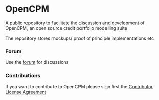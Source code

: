 OpenCPM
=======

A public repository to facilitate the discussion and development of OpenCPM, an open source credit portfolio modelling suite

The repository stores mockups/ proof of principle implementations etc

### Forum 
Use the [forum](https://www.openrisk.eu/commons/forum/viewforum.php?f=20) for discussions

### Contributions

If you want to contribute to OpenCPM please sign first the <a href="https://www.clahub.com/agreements/open-risk/OpenCPM">Contributor License Agreement</a>

